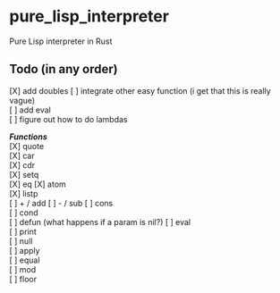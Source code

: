 # pure_lisp_interpreter
Pure Lisp interpreter in Rust

## Todo (in any order)
[X] add doubles
[ ] integrate other easy function (i get that this is really vague)   
[ ] add eval   
[ ] figure out how to do lambdas 

**_Functions_**  
[X] quote  
[X] car  
[X] cdr  
[X] setq  
[X] eq
[X] atom  
[X] listp  
[ ] + / add
[ ] - / sub
[ ] cons  
[ ] cond  
[ ] defun (what happens if a param is nil?) 
[ ] eval  
[ ] print  
[ ] null  
[ ] apply  
[ ] equal  
[ ] mod  
[ ] floor
